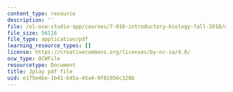 ```yaml
---
content_type: resource
description: ''
file: /ol-ocw-studio-app/courses/7-016-introductory-biology-fall-2018/e175e4be1b41b45a45a49f01956c320b_iz7rWK5cqjE.pdf
file_size: 56116
file_type: application/pdf
learning_resource_types: []
license: https://creativecommons.org/licenses/by-nc-sa/4.0/
ocw_type: OCWFile
resourcetype: Document
title: 3play pdf file
uid: e175e4be-1b41-b45a-45a4-9f01956c320b
---
```

